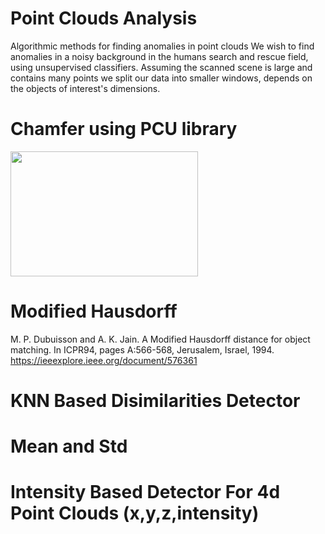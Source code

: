 # Point Clouds Analysis
Algorithmic methods for finding anomalies in point clouds
We wish to find anomalies in a noisy background in the humans search and rescue field, using unsupervised classifiers.
Assuming the scanned scene is large and contains many points we split our data into smaller windows, depends on the objects of interest's dimensions.

# Chamfer using PCU library 
<img src="https://images.slideplayer.com/11/3315099/slides/slide_5.jpg" width="300" height="200">

# Modified Hausdorff
M. P. Dubuisson and A. K. Jain. A Modified Hausdorff distance for object matching.
    In ICPR94, pages A:566-568, Jerusalem, Israel, 1994.
https://ieeexplore.ieee.org/document/576361

# KNN Based Disimilarities Detector

# Mean and Std

# Intensity Based Detector For 4d Point Clouds (x,y,z,intensity)

